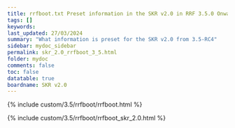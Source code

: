 ```yaml
---
title: rrfboot.txt Preset information in the SKR v2.0 in RRF 3.5.0 Onwards
tags: []
keywords: 
last_updated: 27/03/2024
summary: "What information is preset for the SKR v2.0 from 3.5-RC4"
sidebar: mydoc_sidebar
permalink: skr_2.0_rrfboot_3_5.html
folder: mydoc
comments: false
toc: false
datatable: true
boardname: SKR v2.0
---
```


{% include custom/3.5/rrfboot/rrfboot.html %}

{% include custom/3.5/rrfboot/rrfboot_skr_2.0.html %}
